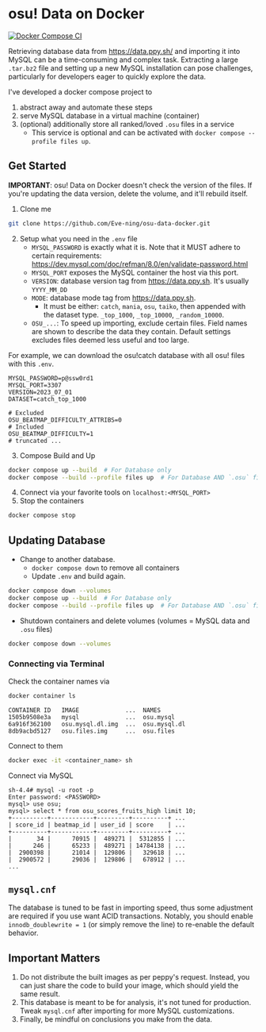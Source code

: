 # osu! Data on Docker
[![Docker Compose CI](https://github.com/Eve-ning/osu-data-docker/actions/workflows/docker-image.yml/badge.svg)](https://github.com/Eve-ning/osu-data-docker/actions/workflows/docker-image.yml)

Retrieving database data from https://data.ppy.sh/ and importing it into MySQL can be a time-consuming and complex task.
Extracting a large `.tar.bz2` file and setting up a new MySQL installation can pose challenges, particularly for
developers eager to quickly explore the data.

I've developed a docker compose project to

1) abstract away and automate these steps
2) serve MySQL database in a virtual machine (container)
3) (optional) additionally store all ranked/loved `.osu` files in a service
   - This service is optional and can be activated with `docker compose --profile files up`. 

## Get Started

**IMPORTANT**: osu! Data on Docker doesn't check the version of the files. If you're updating the data version, delete
the volume, and it'll rebuild itself.

1) Clone me

```bash
git clone https://github.com/Eve-ning/osu-data-docker.git
```

2) Setup what you need in the `.env` file
    - `MYSQL_PASSWORD` is exactly what it is. Note that it MUST adhere to certain requirements:
      https://dev.mysql.com/doc/refman/8.0/en/validate-password.html
    - `MYSQL_PORT` exposes the MySQL container the host via this port.
    - `VERSION`: database version tag from https://data.ppy.sh. It's usually `YYYY_MM_DD`
    - `MODE`: database mode tag from https://data.ppy.sh.
      - It must be either: `catch`, `mania`, `osu`, `taiko`, then appended with the dataset type.
        `_top_1000`, `_top_10000`, `_random_10000`.
    - `OSU_...`: To speed up importing, exclude certain files.
      Field names are shown to describe the data they contain.
      Default settings excludes files deemed less useful and too large.
   
For example, we can download the osu!catch database with all osu! files with this `.env`.
```dotenv
MYSQL_PASSWORD=p@ssw0rd1
MYSQL_PORT=3307
VERSION=2023_07_01
DATASET=catch_top_1000

# Excluded 
OSU_BEATMAP_DIFFICULTY_ATTRIBS=0
# Included 
OSU_BEATMAP_DIFFICULTY=1
# truncated ...
```

3) Compose Build and Up

```bash
docker compose up --build  # For Database only
docker compose --build --profile files up  # For Database AND `.osu` files.
```

4) Connect via your favorite tools on `localhost:<MYSQL_PORT>`
5) Stop the containers

```bash
docker compose stop
```

## Updating Database

- Change to another database.
  - `docker compose down` to remove all containers
  - Update `.env` and build again.

```bash
docker compose down --volumes
docker compose up --build  # For Database only
docker compose --build --profile files up  # For Database AND `.osu` files.
```

- Shutdown containers and delete volumes (volumes = MySQL data and `.osu` files)

```bash
docker compose down --volumes
```

### Connecting via Terminal

Check the container names via
```bash
docker container ls
```

```
CONTAINER ID   IMAGE             ...  NAMES
1505b9508e3a   mysql             ...  osu.mysql
6a916f362100   osu.mysql.dl.img  ...  osu.mysql.dl
8db9acbd5127   osu.files.img     ...  osu.files
```

Connect to them 
```bash
docker exec -it <container_name> sh
```

Connect via MySQL

```
sh-4.4# mysql -u root -p 
Enter password: <PASSWORD>
mysql> use osu;
mysql> select * from osu_scores_fruits_high limit 10;
+----------+------------+---------+----------+ ...
| score_id | beatmap_id | user_id | score    | ...
+----------+------------+---------+----------+ ...
|       34 |      70915 |  489271 |  5312855 | ...
|      246 |      65233 |  489271 | 14784138 | ...
|  2900398 |      21014 |  129806 |   329618 | ...
|  2900572 |      29036 |  129806 |   678912 | ...
...
```

## `mysql.cnf`

The database is tuned to be fast in importing speed, thus some adjustment are required if you use want
ACID transactions. Notably, you should enable `innodb_doublewrite = 1` (or simply remove the line) to
re-enable the default behavior.

## Important Matters

1) Do not distribute the built images as per peppy's request.
   Instead, you can just share the code to build your image, which should yield the same result.
2) This database is meant to be for analysis, it's not tuned for production. Tweak `mysql.cnf` after importing
   for more MySQL customizations.
3) Finally, be mindful on conclusions you make from the data.

